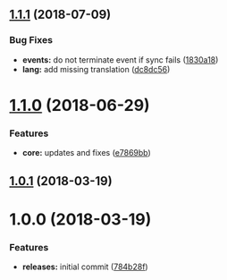<a name="1.1.1"></a>
## [1.1.1](https://github.com/hypeJunctionPro/Elgg3-hypeStripeSubscriptions/compare/1.1.0...1.1.1) (2018-07-09)


### Bug Fixes

* **events:** do not terminate event if sync fails ([1830a18](https://github.com/hypeJunctionPro/Elgg3-hypeStripeSubscriptions/commit/1830a18))
* **lang:** add missing translation ([dc8dc56](https://github.com/hypeJunctionPro/Elgg3-hypeStripeSubscriptions/commit/dc8dc56))



<a name="1.1.0"></a>
# [1.1.0](https://github.com/hypeJunctionPro/Elgg3-hypeStripeSubscriptions/compare/1.0.1...1.1.0) (2018-06-29)


### Features

* **core:** updates and fixes ([e7869bb](https://github.com/hypeJunctionPro/Elgg3-hypeStripeSubscriptions/commit/e7869bb))



<a name="1.0.1"></a>
## [1.0.1](https://github.com/hypeJunctionPro/Elgg3-hypeStripeSubscriptions/compare/1.0.0...1.0.1) (2018-03-19)



<a name="1.0.0"></a>
# 1.0.0 (2018-03-19)


### Features

* **releases:** initial commit ([784b28f](https://github.com/hypeJunction/Elgg3-hypeStripeSubscriptions/commit/784b28f))



